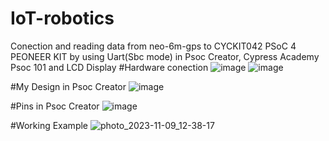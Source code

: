 # IoT-robotics
Conection and reading data from neo-6m-gps to CYCKIT042 PSoC 4 PEONEER KIT by using Uart(Sbc mode) in Psoc Creator, Cypress Academy Psoc 101 and LCD Display
#Hardware conection
![image](https://github.com/YrSk-tech/IoT-robotics/assets/32609324/ac9107a5-1b13-4ed1-98c5-ac68f5e79e50)
![image](https://github.com/YrSk-tech/IoT-robotics/assets/32609324/32ba63f1-2d0c-48a7-9cf3-4b0a5070425d)

#My Design in Psoc Creator
![image](https://github.com/YrSk-tech/IoT-robotics/assets/32609324/3e062de2-e893-434e-9b90-95548b336b5c)

#Pins in Psoc Creator
![image](https://github.com/YrSk-tech/IoT-robotics/assets/32609324/8a950b0b-7967-4a5b-ba8a-13bca3da7557)

#Working Example 
![photo_2023-11-09_12-38-17](https://github.com/YrSk-tech/IoT-robotics/assets/32609324/2468a669-0cea-4e53-b98f-56c2ad740fcf)




